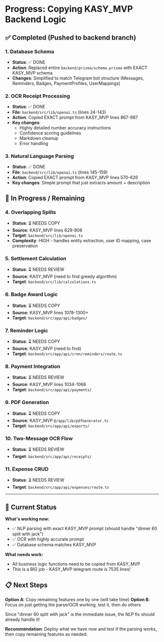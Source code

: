 # Progress: Copying KASY_MVP Backend Logic

## ✅ Completed (Pushed to backend branch)

### 1. Database Schema
- **Status**: ✅ DONE
- **Action**: Replaced entire `backend/prisma/schema.prisma` with EXACT KASY_MVP schema
- **Changes**: Simplified to match Telegram bot structure (Messages, Reminders, Badges, PaymentProfiles, UserMappings)

### 2. OCR Receipt Processing
- **Status**: ✅ DONE  
- **File**: `backend/src/lib/openai.ts` (lines 24-143)
- **Action**: Copied EXACT prompt from KASY_MVP lines 867-987
- **Key changes**: 
  - Highly detailed number accuracy instructions
  - Confidence scoring guidelines
  - Markdown cleanup
  - Error handling

### 3. Natural Language Parsing
- **Status**: ✅ DONE
- **File**: `backend/src/lib/openai.ts` (lines 145-159)
- **Action**: Copied EXACT prompt from KASY_MVP lines 570-626
- **Key changes**: Simple prompt that just extracts amount + description

## 🔄 In Progress / Remaining

### 4. Overlapping Splits
- **Status**: ⏳ NEEDS COPY
- **Source**: KASY_MVP lines 629-808
- **Target**: `backend/src/lib/openai.ts`
- **Complexity**: HIGH - handles entity extraction, user ID mapping, case preservation

### 5. Settlement Calculation  
- **Status**: ⏳ NEEDS REVIEW
- **Source**: KASY_MVP (need to find greedy algorithm)
- **Target**: `backend/src/lib/calculations.ts`

### 6. Badge Award Logic
- **Status**: ⏳ NEEDS COPY
- **Source**: KASY_MVP lines 1078-1300+
- **Target**: `backend/src/app/api/badges/`

### 7. Reminder Logic
- **Status**: ⏳ NEEDS COPY  
- **Source**: KASY_MVP (need to find)
- **Target**: `backend/src/app/api/cron/reminders/route.ts`

### 8. Payment Integration
- **Status**: ⏳ NEEDS REVIEW
- **Source**: KASY_MVP lines 1034-1066
- **Target**: `backend/src/app/api/payments/`

### 9. PDF Generation
- **Status**: ⏳ NEEDS COPY
- **Source**: KASY_MVP `@/app/lib/pdfGenerator.ts`
- **Target**: `backend/src/app/api/exports/`

### 10. Two-Message OCR Flow
- **Status**: ⏳ NEEDS REVIEW
- **Target**: `backend/src/app/api/receipts/`

### 11. Expense CRUD
- **Status**: ⏳ NEEDS REVIEW
- **Target**: `backend/src/app/api/expenses/route.ts`

---

## 🚀 Current Status

**What's working now:**
- ✅ NLP parsing with exact KASY_MVP prompt (should handle "dinner 60 split with jack")
- ✅ OCR with highly accurate prompt
- ✅ Database schema matches KASY_MVP

**What needs work:**
- All business logic functions need to be copied from KASY_MVP
- This is a BIG job - KASY_MVP telegram route is 7535 lines!

## 📋 Next Steps

**Option A**: Copy remaining features one by one (will take time)
**Option B**: Focus on just getting the parse/OCR working, test it, then do others

Since "dinner 60 split with jack" is the immediate issue, the NLP fix should already handle it!

**Recommendation**: Deploy what we have now and test if the parsing works, then copy remaining features as needed.

